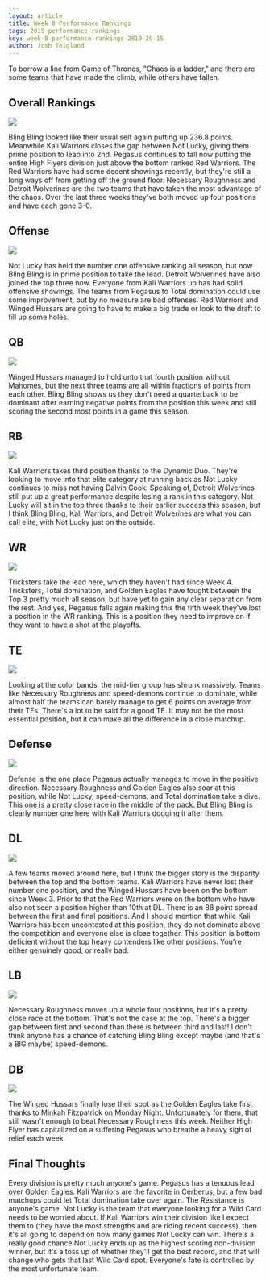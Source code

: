 ```yaml
---
layout: article
title: Week 8 Performance Rankings
tags: 2019 performance-rankings
key: week-8-performance-rankings-2019-29-15
author: Josh Teigland
---
```


To borrow a line from Game of Thrones, "Chaos is a ladder," and there are some teams that have made the climb, while others have fallen.

<!--more-->

## Overall Rankings

![](/post-assets/2019-10-29/2019-week-8-overall.png)

Bling Bling looked like their usual self again putting up 236.8 points. Meanwhile Kali Warriors closes the gap between Not Lucky, giving them prime position to leap into 2nd. Pegasus continues to fall now putting the entire High Flyers division just above the bottom ranked Red Warriors. The Red Warriors have had some decent showings recently, but they're still a long ways off from getting off the ground floor. Necessary Roughness and Detroit Wolverines are the two teams that have taken the most advantage of the chaos. Over the last three weeks they've both moved up four positions and have each gone 3-0.

## Offense

![](/post-assets/2019-10-29/2019-week-8-offense.png)

Not Lucky has held the number one offensive ranking all season, but now Bling Bling is in prime position to take the lead. Detroit Wolverines have also joined the top three now. Everyone from Kali Warriors up has had solid offensive showings. The teams from Pegasus to Total domination could use some improvement, but by no measure are bad offenses. Red Warriors and Winged Hussars are going to have to make a big trade or look to the draft to fill up some holes.

## QB

![](/post-assets/2019-10-29/2019-week-8-qb.png)

Winged Hussars managed to hold onto that fourth position without Mahomes, but the next three teams are all within fractions of points from each other. Bling Bling shows us they don't need a quarterback to be dominant after earning negative points from the position this week and still scoring the second most points in a game this season.

## RB

![](/post-assets/2019-10-29/2019-week-8-rb.png)

Kali Warriors takes third position thanks to the Dynamic Duo. They're looking to move into that elite category at running back as Not Lucky continues to miss not having Dalvin Cook. Speaking of, Detroit Wolverines still put up a great performance despite losing a rank in this category. Not Lucky will sit in the top three thanks to their earlier success this season, but I think Bling Bling, Kali Warriors, and Detroit Wolverines are what you can call elite, with Not Lucky just on the outside.

## WR

![](/post-assets/2019-10-29/2019-week-8-wr.png)

Tricksters take the lead here, which they haven't had since Week 4. Tricksters, Total domination, and Golden Eagles have fought between the Top 3 pretty much all season, but have yet to gain any clear separation from the rest. And yes, Pegasus falls again making this the fifth week they've lost a position in the WR ranking. This is a position they need to improve on if they want to have a shot at the playoffs.

## TE

![](/post-assets/2019-10-29/2019-week-8-te.png)

Looking at the color bands, the mid-tier group has shrunk massively. Teams like Necessary Roughness and speed-demons continue to dominate, while almost half the teams can barely manage to get 6 points on average from their TEs. There's a lot to be said for a good TE. It may not be the most essential position, but it can make all the difference in a close matchup.

## Defense

![](/post-assets/2019-10-29/2019-week-8-defense.png)

Defense is the one place Pegasus actually manages to move in the positive direction. Necessary Roughness and Golden Eagles also soar at this position, while Not Lucky, speed-demons, and Total domination take a dive. This one is a pretty close race in the middle of the pack. But Bling Bling is clearly number one here with Kali Warriors dogging it after them.

## DL

![](/post-assets/2019-10-29/2019-week-8-dl.png)

A few teams moved around here, but I think the bigger story is the disparity between the top and the bottom teams. Kali Warriors have never lost their number one position, and the Winged Hussars have been on the bottom since Week 3. Prior to that the Red Warriors were on the bottom who have also not seen a position higher than 10th at DL. There is an 88 point spread between the first and final positions. And I should mention that while Kali Warriors has been uncontested at this position, they do not dominate above the competition and everyone else is close together. This position is bottom deficient without the top heavy contenders like other positions. You're either genuinely good, or really bad.

## LB

![](/post-assets/2019-10-29/2019-week-8-lb.png)

Necessary Roughness moves up a whole four positions, but it's a pretty close race at the bottom. That's not the case at the top. There's a bigger gap between first and second than there is between third and last! I don't think anyone has a chance of catching Bling Bling except maybe (and that's a BIG maybe) speed-demons.

## DB

![](/post-assets/2019-10-29/2019-week-8-db.png)

The Winged Hussars finally lose their spot as the Golden Eagles take first thanks to Minkah Fitzpatrick on Monday Night. Unfortunately for them, that still wasn't enough to beat Necessary Roughness this week. Neither High Flyer has capitalized on a suffering Pegasus who breathe a heavy sigh of relief each week.

## Final Thoughts

Every division is pretty much anyone's game. Pegasus has a tenuous lead over Golden Eagles. Kali Warriors are the favorite in Cerberus, but a few bad matchups could let Total domination take over again. The Resistance is anyone's game. Not Lucky is the team that everyone looking for a Wild Card needs to be worried about. If Kali Warriors win their division like I expect them to (they have the most strengths and are riding recent success), then it's all going to depend on how many games Not Lucky can win. There's a really good chance Not Lucky ends up as the highest scoring non-division winner, but it's a toss up of whether they'll get the best record, and that will change who gets that last Wild Card spot. Everyone's fate is controlled by the most unfortunate team.
